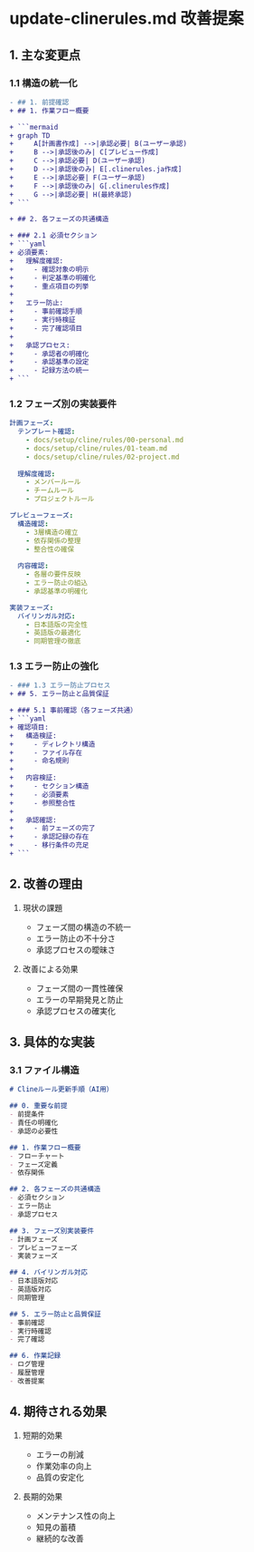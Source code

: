 # update-clinerules.md 改善提案

## 1. 主な変更点

### 1.1 構造の統一化

```diff
- ## 1. 前提確認
+ ## 1. 作業フロー概要

+ ```mermaid
+ graph TD
+     A[計画書作成] -->|承認必要| B(ユーザー承認)
+     B -->|承認後のみ| C[プレビュー作成]
+     C -->|承認必要| D(ユーザー承認)
+     D -->|承認後のみ| E[.clinerules.ja作成]
+     E -->|承認必要| F(ユーザー承認)
+     F -->|承認後のみ| G[.clinerules作成]
+     G -->|承認必要| H(最終承認)
+ ```

+ ## 2. 各フェーズの共通構造

+ ### 2.1 必須セクション
+ ```yaml
+ 必須要素:
+   理解度確認:
+     - 確認対象の明示
+     - 判定基準の明確化 
+     - 重点項目の列挙
+   
+   エラー防止:
+     - 事前確認手順
+     - 実行時検証
+     - 完了確認項目
+   
+   承認プロセス:
+     - 承認者の明確化
+     - 承認基準の設定
+     - 記録方法の統一
+ ```
```

### 1.2 フェーズ別の実装要件

```yaml
計画フェーズ:
  テンプレート確認:
    - docs/setup/cline/rules/00-personal.md
    - docs/setup/cline/rules/01-team.md
    - docs/setup/cline/rules/02-project.md
  
  理解度確認:
    - メンバールール
    - チームルール
    - プロジェクトルール

プレビューフェーズ:
  構造確認:
    - 3層構造の確立
    - 依存関係の整理
    - 整合性の確保
  
  内容確認:
    - 各層の要件反映
    - エラー防止の組込
    - 承認基準の明確化

実装フェーズ:
  バイリンガル対応:
    - 日本語版の完全性
    - 英語版の最適化
    - 同期管理の徹底
```

### 1.3 エラー防止の強化

```diff
- ### 1.3 エラー防止プロセス
+ ## 5. エラー防止と品質保証

+ ### 5.1 事前確認（各フェーズ共通）
+ ```yaml
+ 確認項目:
+   構造検証:
+     - ディレクトリ構造
+     - ファイル存在
+     - 命名規則
+   
+   内容検証:
+     - セクション構造
+     - 必須要素
+     - 参照整合性
+   
+   承認確認:
+     - 前フェーズの完了
+     - 承認記録の存在
+     - 移行条件の充足
+ ```
```

## 2. 改善の理由

1. 現状の課題
   - フェーズ間の構造の不統一
   - エラー防止の不十分さ
   - 承認プロセスの曖昧さ

2. 改善による効果
   - フェーズ間の一貫性確保
   - エラーの早期発見と防止
   - 承認プロセスの確実化

## 3. 具体的な実装

### 3.1 ファイル構造

```markdown
# Clineルール更新手順（AI用）

## 0. 重要な前提
- 前提条件
- 責任の明確化
- 承認の必要性

## 1. 作業フロー概要
- フローチャート
- フェーズ定義
- 依存関係

## 2. 各フェーズの共通構造
- 必須セクション
- エラー防止
- 承認プロセス

## 3. フェーズ別実装要件
- 計画フェーズ
- プレビューフェーズ
- 実装フェーズ

## 4. バイリンガル対応
- 日本語版対応
- 英語版対応
- 同期管理

## 5. エラー防止と品質保証
- 事前確認
- 実行時確認
- 完了確認

## 6. 作業記録
- ログ管理
- 履歴管理
- 改善提案
```

## 4. 期待される効果

1. 短期的効果
   - エラーの削減
   - 作業効率の向上
   - 品質の安定化

2. 長期的効果
   - メンテナンス性の向上
   - 知見の蓄積
   - 継続的な改善